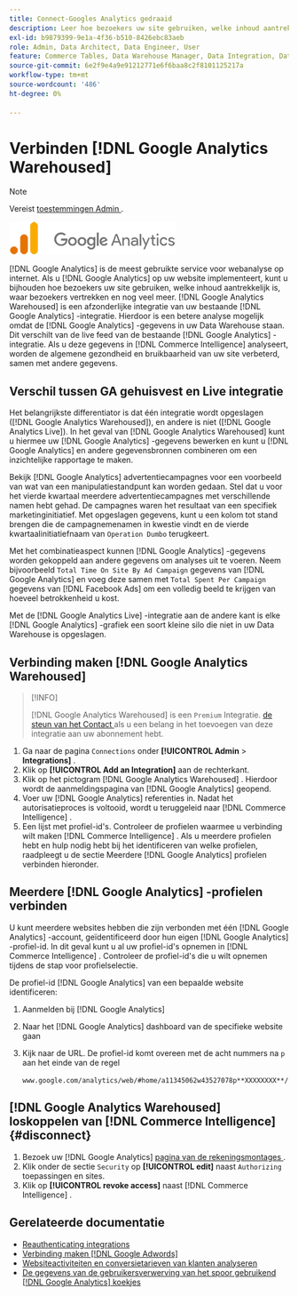 ```yaml
---
title: Connect-Googles Analytics gedraaid
description: Leer hoe bezoekers uw site gebruiken, welke inhoud aantrekkelijk is, waar bezoekers vertrekken en meer.
exl-id: b9879399-9e1a-4f36-b510-8426ebc83aeb
role: Admin, Data Architect, Data Engineer, User
feature: Commerce Tables, Data Warehouse Manager, Data Integration, Data Import/Export
source-git-commit: 6e2f9e4a9e91212771e6f6baa8c2f8101125217a
workflow-type: tm+mt
source-wordcount: '486'
ht-degree: 0%

---
```


# Verbinden [!DNL Google Analytics Warehoused]

>[!NOTE]
>
>Vereist [ toestemmingen Admin ](../../../administrator/user-management/user-management.md).

![](../../../assets/google-analytics-logo.png)

[!DNL Google Analytics] is de meest gebruikte service voor webanalyse op internet. Als u [!DNL Google Analytics] op uw website implementeert, kunt u bijhouden hoe bezoekers uw site gebruiken, welke inhoud aantrekkelijk is, waar bezoekers vertrekken en nog veel meer. [!DNL Google Analytics Warehoused] is een afzonderlijke integratie van uw bestaande [!DNL Google Analytics] -integratie. Hierdoor is een betere analyse mogelijk omdat de [!DNL Google Analytics] -gegevens in uw Data Warehouse staan. Dit verschilt van de live feed van de bestaande [!DNL Google Analytics] -integratie. Als u deze gegevens in [!DNL Commerce Intelligence] analyseert, worden de algemene gezondheid en bruikbaarheid van uw site verbeterd, samen met andere gegevens.

## Verschil tussen GA gehuisvest en Live integratie

Het belangrijkste differentiator is dat één integratie wordt opgeslagen ([!DNL Google Analytics Warehoused]), en andere is niet ([!DNL Google Analytics Live]). In het geval van [!DNL Google Analytics Warehoused] kunt u hiermee uw [!DNL Google Analytics] -gegevens bewerken en kunt u [!DNL Google Analytics] en andere gegevensbronnen combineren om een inzichtelijke rapportage te maken.

Bekijk [!DNL Google Analytics] advertentiecampagnes voor een voorbeeld van wat van een manipulatiestandpunt kan worden gedaan. Stel dat u voor het vierde kwartaal meerdere advertentiecampagnes met verschillende namen hebt gehad. De campagnes waren het resultaat van een specifiek marketinginitiatief. Met opgeslagen gegevens, kunt u een kolom tot stand brengen die de campagnemenamen in kwestie vindt en de vierde kwartaalinitiatiefnaam van `Operation Dumbo` terugkeert.

Met het combinatieaspect kunnen [!DNL Google Analytics] -gegevens worden gekoppeld aan andere gegevens om analyses uit te voeren. Neem bijvoorbeeld `Total Time On Site By Ad Campaign` gegevens van [!DNL Google Analytics] en voeg deze samen met `Total Spent Per Campaign` gegevens van [!DNL Facebook Ads] om een volledig beeld te krijgen van hoeveel betrokkenheid u kost.

Met de [!DNL Google Analytics Live] -integratie aan de andere kant is elke [!DNL Google Analytics] -grafiek een soort kleine silo die niet in uw Data Warehouse is opgeslagen.

## Verbinding maken [!DNL Google Analytics Warehoused]

>[!INFO]
>
>[!DNL Google Analytics Warehoused] is een `Premium` Integratie. [ de steun van het Contact ](https://experienceleague.adobe.com/docs/commerce-knowledge-base/kb/troubleshooting/miscellaneous/mbi-service-policies.html?lang=nl-NL) als u een belang in het toevoegen van deze integratie aan uw abonnement hebt.

1. Ga naar de pagina `Connections` onder **[!UICONTROL Admin** > **Integrations]** .
1. Klik op **[!UICONTROL Add an Integration]** aan de rechterkant.
1. Klik op het pictogram [!DNL Google Analytics Warehoused] . Hierdoor wordt de aanmeldingspagina van [!DNL Google Analytics] geopend.
1. Voer uw [!DNL Google Analytics] referenties in. Nadat het autorisatieproces is voltooid, wordt u teruggeleid naar [!DNL Commerce Intelligence] .
1. Een lijst met profiel-id&#39;s. Controleer de profielen waarmee u verbinding wilt maken [!DNL Commerce Intelligence] . Als u meerdere profielen hebt en hulp nodig hebt bij het identificeren van welke profielen, raadpleegt u de sectie Meerdere [!DNL Google Analytics] profielen verbinden hieronder.

## Meerdere [!DNL Google Analytics] -profielen verbinden

U kunt meerdere websites hebben die zijn verbonden met één [!DNL Google Analytics] -account, geïdentificeerd door hun eigen [!DNL Google Analytics] -profiel-id. In dit geval kunt u al uw profiel-id&#39;s opnemen in [!DNL Commerce Intelligence] . Controleer de profiel-id&#39;s die u wilt opnemen tijdens de stap voor profielselectie.

De profiel-id [!DNL Google Analytics] van een bepaalde website identificeren:

1. Aanmelden bij [!DNL Google Analytics]
1. Naar het [!DNL Google Analytics] dashboard van de specifieke website gaan
1. Kijk naar de URL. De profiel-id komt overeen met de acht nummers na `p` aan het einde van de regel

   `www.google.com/analytics/web/#home/a11345062w43527078p**XXXXXXXX**/`

## [!DNL Google Analytics Warehoused] loskoppelen van [!DNL Commerce Intelligence] {#disconnect}

1. Bezoek uw [!DNL Google Analytics] [ pagina van de rekeningsmontages ](https://myaccount.google.com/intro).
1. Klik onder de sectie `Security` op **[!UICONTROL edit]** naast `Authorizing` toepassingen en sites.
1. Klik op **[!UICONTROL revoke access]** naast [!DNL Commerce Intelligence] .

## Gerelateerde documentatie

* [ Reauthenticating integrations ](https://experienceleague.adobe.com/docs/commerce-knowledge-base/kb/how-to/mbi-reauthenticating-integrations.html?lang=nl-NL)
* [Verbinding maken  [!DNL Google Adwords]](../integrations/google-adwords.md)
* [Websiteactiviteiten en conversietarieven van klanten analyseren](../../analysis/web-act-cust-conversion.md)
* [De gegevens van de gebruikersverwerving van het spoor gebruikend  [!DNL Google Analytics]  koekjes](../../analysis/google-track-user-acq.md)
